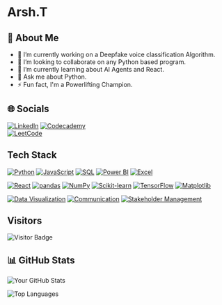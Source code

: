 # Arsh.T
## 💫 About Me

- 🔭 I’m currently working on a Deepfake voice classification Algorithm.
- 👯 I’m looking to collaborate on any Python based program.
- 🌱 I’m currently learning about AI Agents and React.
- 💬 Ask me about Python.
- ⚡ Fun fact, I'm a Powerlifting Champion.

## 🌐 Socials

[![LinkedIn](https://img.shields.io/badge/LinkedIn-0077B5?style=flat&logo=linkedin&logoColor=white)]([https://www.linkedin.com/in/yourprofile](https://www.linkedin.com/in/arshtandon/))  
[![Codecademy](https://img.shields.io/badge/Codecademy-FECF00?style=flat&logo=codecademy&logoColor=black)](https://www.codecademy.com/profiles/arsh.T4886296798)  
[![LeetCode](https://img.shields.io/badge/LeetCode-FFA116?style=flat&logo=leetcode&logoColor=black)](https://leetcode.com/u/Arsh_Tandon/)

## Tech Stack

[![Python](https://img.shields.io/badge/Python-3776AB?style=flat&logo=python&logoColor=white)](https://www.python.org/)
[![JavaScript](https://img.shields.io/badge/JavaScript-F7DF1E?style=flat&logo=javascript&logoColor=black)](https://developer.mozilla.org/en-US/docs/Web/JavaScript)
[![SQL](https://img.shields.io/badge/SQL-003B57?style=flat&logo=postgresql&logoColor=white)](https://www.postgresql.org/)
[![Power BI](https://img.shields.io/badge/PowerBI-F2C811?style=flat&logo=powerbi&logoColor=black)](https://powerbi.microsoft.com/)
[![Excel](https://img.shields.io/badge/Excel-217346?style=flat&logo=microsoft-excel&logoColor=white)](https://www.microsoft.com/en-us/microsoft-365/excel)

[![React](https://img.shields.io/badge/React-20232A?style=flat&logo=react&logoColor=61DAFB)](https://reactjs.org/)
[![pandas](https://img.shields.io/badge/pandas-150458?style=flat&logo=pandas&logoColor=white)](https://pandas.pydata.org/)
[![NumPy](https://img.shields.io/badge/NumPy-013243?style=flat&logo=numpy&logoColor=white)](https://numpy.org/)
[![Scikit-learn](https://img.shields.io/badge/Scikit--learn-F7931E?style=flat&logo=scikit-learn&logoColor=white)](https://scikit-learn.org/)
[![TensorFlow](https://img.shields.io/badge/TensorFlow-FF6F00?style=flat&logo=tensorflow&logoColor=white)](https://www.tensorflow.org/)
[![Matplotlib](https://img.shields.io/badge/Matplotlib-11557c?style=flat&logo=plotly&logoColor=white)](https://matplotlib.org/)

[![Data Visualization](https://img.shields.io/badge/Data%20Visualization-008080?style=flat&logo=tableau&logoColor=white)](https://www.tableau.com/)
[![Communication](https://img.shields.io/badge/Communication-ff0000?style=flat&logoColor=white)]()
[![Stakeholder Management](https://img.shields.io/badge/Stakeholder%20Management-0077B5?style=flat&logoColor=white)]()

## Visitors
![Visitor Badge](https://visitor-badge.glitch.me/badge?page_id=ArshT12.Intrusion-Detection-System)


## 📊 GitHub Stats
<!-- Overall Stats Card -->
![Your GitHub Stats](https://github-readme-stats.vercel.app/api?username=ArshT12&show_icons=true&theme=dark)

<!-- Top Languages Card -->
![Top Languages](https://github-readme-stats.vercel.app/api/top-langs/?username=ArshT12&layout=compact&theme=dark)

